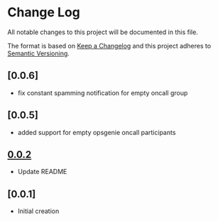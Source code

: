 # Change Log

All notable changes to this project will be documented in this file.

The format is based on [Keep a Changelog](http://keepachangelog.com/)
and this project adheres to [Semantic Versioning](http://semver.org/).



## [0.0.6]

- fix constant spamming notification for empty oncall group
## [0.0.5]

- added support for empty opsgenie oncall participants

## [0.0.2]

- Update README

## [0.0.1]

- Initial creation

[0.0.2]: https://github.com/pipedrive/slack-groups/compare/v0.0.1...v0.0.2
